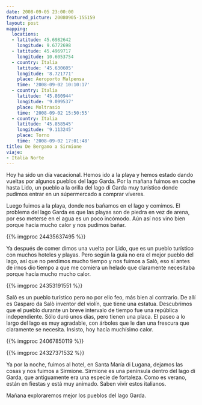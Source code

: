 ```yaml
---
date: 2008-09-05 23:00:00
featured_picture: 20080905-155159
layout: post
mapping:
  locations:
  - latitude: 45.6982642
    longitude: 9.6772698
  - latitude: 45.4969717
    longitude: 10.6053754
  - country: Italia
    latitude: '45.630605'
    longitude: '8.721771'
    place: Aeroporto Malpensa
    time: '2008-09-02 10:10:17'
  - country: Italia
    latitude: '45.860944'
    longitude: '9.099537'
    place: Moltrasio
    time: '2008-09-02 15:50:55'
  - country: Italia
    latitude: '45.858545'
    longitude: '9.113245'
    place: Torno
    time: '2008-09-02 17:01:48'
title: De Bergamo a Sirmione
viaje:
- Italia Norte
---
```


Hoy ha sido un día vacacional. Hemos ido a la playa y hemos estado dando vueltas por algunos pueblos del lago Garda. Por la mañana fuimos en coche hasta Lido, un pueblo a la orilla del lago di Garda muy turístico donde pudimos entrar en un súpermercado a comprar víveres.

Luego fuimos a la playa, donde nos bañamos en el lago y comimos. El problema del lago Garda es que las playas son de piedra en vez de arena, por eso meterse en el agua es un poco incómodo. Aún así nos vino bien porque hacía mucho calor y nos pudimos bañar.

{{% imgproc 24435637495 %}}

Ya después de comer dimos una vuelta por Lido, que es un pueblo turístico con muchos hoteles y playas. Pero según la guía no era el mejor pueblo del lago, así que no perdimos mucho tiempo y nos fuimos a Salò, eso sí antes de irnos dio tiempo a que me comiera un helado que claramente necesitaba porque hacía mucho mucho calor.

{{% imgproc 24353191551 %}}

Salò es un pueblo turístico pero no por ello feo, más bien al contrario. De allí es Gasparo da Salò inventor del violín, que tiene una estatua. Descubrimos que el pueblo durante un breve intervalo de tiempo fue una república independiente. Sólo duró unos días, pero tienen una placa. El paseo a lo largo del lago es muy agradable, con árboles que le dan una frescura que claramente se necesita. Insisto, hoy hacía muchísimo calor.

{{% imgproc 24067850119 %}}

{{% imgproc 24327371532 %}}

Ya por la noche, fuimos al hotel, en Santa María di Lugana, dejamos las cosas y nos fuimos a Sirmione. Sirmione es una península dentro del lago di Garda, que antiguamente era una especie de fortaleza. Como es verano, están en fiestas y está muy animado. Saben vivir estos italianos.

Mañana exploraremos mejor los pueblos del lago Garda.